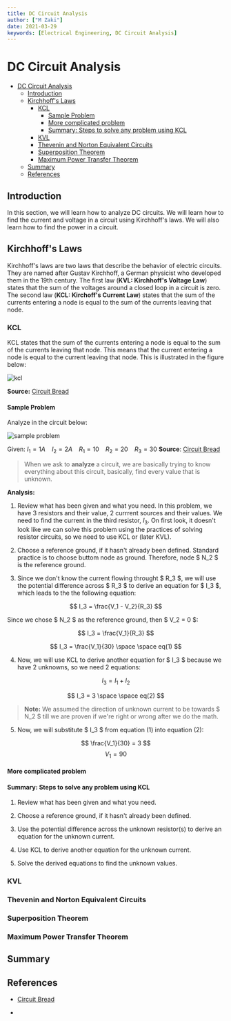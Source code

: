 ```yaml
---
title: DC Circuit Analysis
author: ["M Zaki"]
date: 2021-03-29
keywords: [Electrical Engineering, DC Circuit Analysis]
---
```


# DC Circuit Analysis

- [DC Circuit Analysis](#dc-circuit-analysis)
  - [Introduction](#introduction)
  - [Kirchhoff's Laws](#kirchhoffs-laws)
    - [KCL](#kcl)
      - [Sample Problem](#sample-problem)
      - [More complicated problem](#more-complicated-problem)
      - [Summary: Steps to solve any problem using KCL](#summary-steps-to-solve-any-problem-using-kcl)
    - [KVL](#kvl)
    - [Thevenin and Norton Equivalent Circuits](#thevenin-and-norton-equivalent-circuits)
    - [Superposition Theorem](#superposition-theorem)
    - [Maximum Power Transfer Theorem](#maximum-power-transfer-theorem)
  - [Summary](#summary)
  - [References](#references)


## Introduction

In this section, we will learn how to analyze DC circuits. We will learn how to find the current and voltage in a circuit using Kirchhoff's laws. We will also learn how to find the power in a circuit.

## Kirchhoff's Laws

Kirchhoff's laws are two laws that describe the behavior of electric circuits. They are named after Gustav Kirchhoff, a German physicist who developed them in the 19th century. The first law (**KVL: Kirchhoff's Voltage Law**) states that the sum of the voltages around a closed loop in a circuit is zero. The second law (**KCL: Kirchoff's Current Law**) states that the sum of the currents entering a node is equal to the sum of the currents leaving that node.

### KCL

KCL states that the sum of the currents entering a node is equal to the sum of the currents leaving that node. This means that the current entering a node is equal to the current leaving that node. This is illustrated in the figure below:

![kcl](https://dwma4bz18k1bd.cloudfront.net/tutorials/Kirchhoff%E2%80%99s-Current-Law.jpg)

**Source:** [Circuit Bread](https://www.circuitbread.com/tutorials/how-to-solve-complicated-circuits-with-kirchhoffs-current-law-kcl)

#### Sample Problem

Analyze in the circuit below:

![sample problem](https://dwma4bz18k1bd.cloudfront.net/tutorials/Kirchhoff%E2%80%99s-Current-Law-Tutorial-Problem-1-Circuit-A.jpg)

Given: $I_1 = 1A$ ` ` $I_2 = 2A$ ` ` $R_1 = 10$ ` ` $R_2 = 20$ ` ` $R_3 = 30$
**Source**: [Circuit Bread](https://www.circuitbread.com/tutorials/how-to-solve-complicated-circuits-with-kirchhoffs-current-law-kcl)

> When we ask to **analyze** a circuit, we are basically trying to know everything about this circuit, basically, find every value that is unknown.

**Analysis:**

1. Review what has been given and what you need. In this problem, we have 3 resistors and their value, 2 currrent sources and their values. We need to find the current in the third resistor, $I_3$. On first look, it doesn't look like we can solve this problem using the practices of solving resistor circuits, so we need to use KCL or (later KVL).

2. Choose a reference ground, if it hasn't already been defined. Standard practice is to choose buttom node as ground. Therefore, node $ N_2 $ is the reference ground.

3. Since we don't know the current flowing throught $ R_3 $, we will use the potential difference across $ R_3 $ to derive an equation for $ I_3 $, which leads to the the following equation:

$$ I_3 = \frac{V_1 - V_2}{R_3} $$

Since we chose $ N_2 $ as the reference ground, then $ V_2 = 0 $:

$$ I_3 = \frac{V_1}{R_3} $$

$$ I_3 = \frac{V_1}{30} \space \space eq(1) $$ 

4. Now, we will use KCL to derive another equation for $ I_3 $ because we have 2 unknowns, so we need 2 equations:

$$ I_3 = I_1 + I_2 $$

$$ I_3 = 3 \space \space eq(2) $$

> **Note:** We assumed the direction of unknown current to be towards $ N_2 $ till we are proven if we're right or wrong after we do the math.

5. Now, we will substitute $ I_3 $ from equation (1) into equation (2):

$$ \frac{V_1}{30} = 3 $$
$$ V_1 = 90 $$

#### More complicated problem

<!-- TODO solve a more complicated problem -->

#### Summary: Steps to solve any problem using KCL

<!-- FIXME potentially missing steps -->

1. Review what has been given and what you need.

2. Choose a reference ground, if it hasn't already been defined.

3. Use the potential difference across the unknown resistor(s) to derive an equation for the unknown current.

4. Use KCL to derive another equation for the unknown current.

5. Solve the derived equations to find the unknown values.

### KVL

<!-- TODO -->

### Thevenin and Norton Equivalent Circuits

<!-- TODO -->

### Superposition Theorem

<!-- TODO -->

### Maximum Power Transfer Theorem

<!-- TODO -->

## Summary

<!-- TODO -->

## References

- [Circuit Bread](https://www.circuitbread.com/tutorials/)

- 